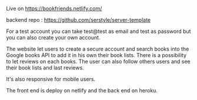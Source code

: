 Live on https://bookfriends.netlify.com/ 

backend repo : https://github.com/serstyle/server-template

For a test account you can take test@test as email and test as password but you can also create your own account.

The website let users to create a secure account and search books into the Google books API to add it in his own their book lists. There is a possibility to let reviews on each books. The user can also follow others users and see their book lists and last reviews.

It's also responsive for mobile users.

The front end is deploy on netlify and the back end on heroku.